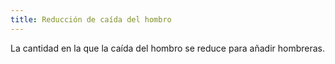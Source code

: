 ```yaml
---
title: Reducción de caída del hombro
---
```


La cantidad en la que la caída del hombro se reduce para añadir hombreras.




